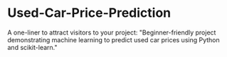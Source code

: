 # Used-Car-Price-Prediction
A one-liner to attract visitors to your project: "Beginner-friendly project demonstrating machine learning to predict used car prices using Python and scikit-learn."
